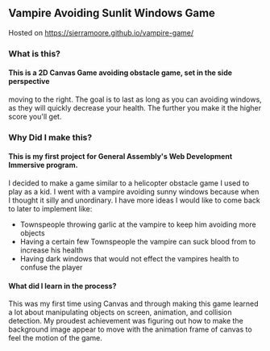 
## Vampire Avoiding Sunlit Windows Game
Hosted on https://sierramoore.github.io/vampire-game/

### What is this?
#### This is a 2D Canvas Game avoiding obstacle game, set in the side perspective
moving to the right. The goal is to last as long as you can avoiding windows,
as they will quickly decrease your health. The further you make it the higher score you'll get.

### Why Did I make this?
#### This is my first project for General Assembly's Web Development Immersive program.
I decided to make a game similar to a helicopter obstacle game I used to play as a kid.
I went with a vampire avoiding sunny windows because when I thought it silly and unordinary.
I have more ideas I would like to come back to later to implement like:
* Townspeople throwing garlic at the vampire to keep him avoiding more objects
* Having a certain few Townspeople the vampire can suck blood from to increase his health
* Having dark windows that would not effect the vampires health to confuse the player

#### What did I learn in the process?
This was my first time using Canvas and through making this game learned a lot about
manipulating objects on screen, animation, and collision detection. My proudest achievement was figuring out how to make the
background image appear to move with the animation frame of canvas to feel the motion of the game.
